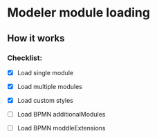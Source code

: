 # Modeler module loading

## How it works

### Checklist:
* [x] Load single module
* [x] Load multiple modules
* [x] Load custom styles
* [ ] Load BPMN additionalModules
* [ ] Load BPMN moddleExtensions


